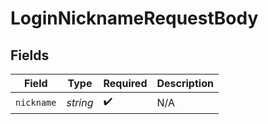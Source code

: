 # LoginNicknameRequestBody


## Fields

| Field              | Type               | Required           | Description        |
| ------------------ | ------------------ | ------------------ | ------------------ |
| `nickname`         | *string*           | :heavy_check_mark: | N/A                |